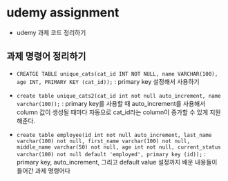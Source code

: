 # udemy assignment

- udemy 과제 코드 정리하기

## 과제 명령어 정리하기

- `CREATGE TABLE unique_cats(cat_id INT NOT NULL, name VARCHAR(100), age INT, PRIMARY KEY (cat_id));` : primary key 설정해서 사용하기

- `create table unique_cats2(cat_id int not null auto_increment, name varchar(100));` : primary key를 사용할 때 auto_increment를 사용해서 column 값이 생성될 때마다 자동으로 cat_id라는 column이 증가할 수 있게 지원해준다.

- `create table employee(id int not null auto_increment, last_name varchar(100) not null, first_name varchar(100) not null, middle_name varchar(50) not null, age int not null, current_status varchar(100) not null default 'employed', primary key (id));` : primary key, auto_increment, 그리고 default value 설정까지 배운 내용들이 들어간 과제 명령어다
